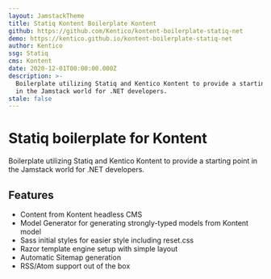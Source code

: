 ```yaml
---
layout: JamstackTheme
title: Statiq Kontent Boilerplate Kontent
github: https://github.com/Kentico/kontent-boilerplate-statiq-net
demo: https://kentico.github.io/kontent-boilerplate-statiq-net
author: Kentico
ssg: Statiq
cms: Kontent
date: 2020-12-01T00:00:00.000Z
description: >-
  Boilerplate utilizing Statiq and Kentico Kontent to provide a starting point
  in the Jamstack world for .NET developers.
stale: false
---
```


# Statiq boilerplate for Kontent

Boilerplate utilizing Statiq and Kentico Kontent to provide a starting point in the Jamstack world for .NET developers.

## Features

- Content from Kontent headless CMS
- Model Generator for generating strongly-typed models from Kontent model
- Sass initial styles for easier style including reset.css
- Razor template engine setup with simple layout
- Automatic Sitemap generation
- RSS/Atom support out of the box
